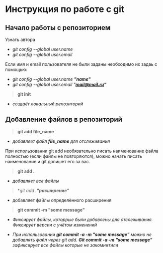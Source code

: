 # Инструкция по работе с git

## Начало работы с репозиторием
Узнать автора
* _git config --global user.name_
* _git config --global user.email_

Если имя и email пользователя не были заданы необходимо их задаь с помощью:
* _git config --global user.name **"name"**_
* _git config --global user.email "**mail@mail.ru"**_

> **git init**
* _создаёт локальный репозиторий_
## Добавление файлов в репозиторий
> **git add file_name**
* _добавляет файл _**file_name**_ для отслеживания_ 

При использовании git add необязательно писать наименование файла полностью (если файлы не повторяются), можно начать писать наименование и git допишет его за вас.

> **git add .**
* *добавляет все файлы*
> **git add *.__"расширение"__**
* добавляет файлы определённого расширения

> **git commit -m "some message"**
* _Фиксирует файлы, которрые были добавлены для отслеживания. Фиксирует версии с учётом изменений_

* _При использовании __git commit -a -m "some message"__ можно не добавлять файл через git add. __Git commit -a -m "some message"__ зафиксирует все файлы которые не закомиитили_
